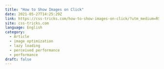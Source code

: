 ```yaml
---
title: "How to Show Images on Click"
date: 2021-05-27T14:25:29Z
link: https://css-tricks.com/how-to-show-images-on-click/?utm_medium=RSS&utm_source=news.12bit.vn
site: css-tricks.com
language: English
category:
  - Article
  - image optimization
  - lazy loading
  - perceived performance
  - performance
draft: false
---
```

